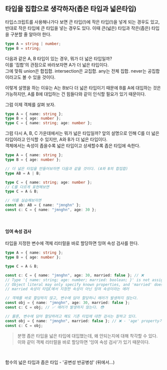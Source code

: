 ## 타입을 집합으로 생각하자(좁은 타입과 넓은타입)

타입스크립트를 사용해나가다 보면 큰 타입(!)에 작은 타입(!)을 넣게 되는 경우도 있고, 반대로 작은 타입에 큰 타입을 넣는 경우도 있다. 이때 큰(넓은) 타입과 작은(좁은) 타입을 구분할 줄 알아야 한다.

```ts
type A = string | number;
type B = string;
```

다음과 같은 A, B 타입이 있는 경우, 뭐가 더 넓은 타입일까?<br />
이를 '집합'의 관점으로 바라보자면 A가 더 넓은 타입이다.<br />
그에 맞춰 union은 합집합. intersection은 교집합. any는 전체 집합. never는 공집합이라고도 볼 수 있을 것이다.<br />

이렇게 설명을 하는 이유는 A는 B보다 더 넓은 타입이기 때문에 B를 A에 대입하는 것은 가능하지만, A를 B에 대입하는 건 힘들다와 같이 인식할 필요가 있기 때문이다.<br />

그럼 이제 객체를 살펴 보자.<br />

```ts
type A = { name: string };
type B = { age: number };
type C = { name: string; age: number };
```

그럼 다시 A, B, C 가운데에서는 뭐가 넓은 타입일까? 앞의 설명으로 인해 C를 더 넓은 타입이라고 인식할 수 있지만, A와 B가 더 넓은 타입이다.<br />
객체에서는 속성이 좁을수록 넓은 타입이고 상세할수록 좁은 타입에 속한다.<br />

```ts
type A = { name: string };
type B = { age: number };

// 더 넓은 타입을 만들어보자면 다음과 같을 것이다. (A와 B의 합집합)
type AB = A | B;

type C = { name: string; age: number };
// C를 다르게 표현해보면
type C = A & B;

// 이를 실습해보자면
const ab: AB = { name: "jmnghn" };
const c: C = { name: "jmnghn", age: 30 };
```

<br />

#### 잉여 속성 검사

타입을 지정한 변수에 객체 리터럴을 바로 할당하면 잉여 속성 검사를 한다.

```ts
type A = { name: string };
type B = { age: number };

type C = A & B;

const c: C = { name: "jmnghn", age: 30, married: false }; // ❌
// Type '{ name: string; age: number; married: boolean; }' is not assignable to type 'C'. 
// Object literal may only specify known properties, and 'married' does not exist in type 'C'.ts(2322)
// married 속성이 타입C에서 지정한 속성이 아닌 잉여 속성이라는 에러

// 객체를 바로 할당하지 않고, 변수에 담아 할당하니 에러가 발생하지 않는다.
const obj = { name: "jmnghn", age: 30, married: false };
const c: C = obj; // ✅ 에러가 발생하지 않는다. 😳

// 물론, 변수에 담아 할당하려고 해도 기존 타입에 대한 검사는 잘하고 있다.
const obj = { name: "jmnghn", married: false }; // ❌ - 'age' property가 필요하다고 에러를 띄운다.
const c: C = obj;
```

> 분명 좁은 타입을 넓은 타입에 대입했는데, 왜 안되는지에 대해 착각할 수 있다. 이와 같이 객체 리터럴을 바로 할당하면 '잉여 속성 검사'가 있기 때문이다.

<br />

함수의 넓은 타입과 좁은 타입 - '공변성 반공병성' (뒤에서...)
